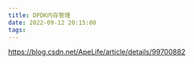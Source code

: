 ```yaml
---
title: DPDK内存管理
date: 2022-09-12 20:15:00
tags:
---
```

https://blog.csdn.net/ApeLife/article/details/99700882